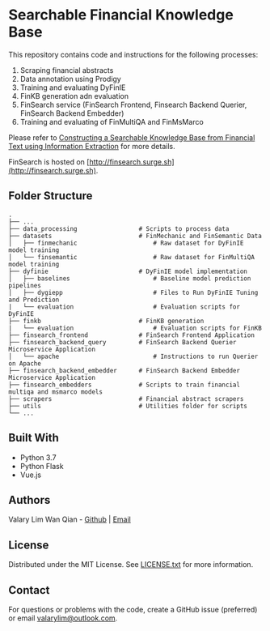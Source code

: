 # Searchable Financial Knowledge Base
This repository contains code and instructions for the following processes:
1. Scraping financial abstracts
2. Data annotation using Prodigy 
3. Training and evaluating DyFinIE
4. FinKB generation adn evaluation
5. FinSearch service (FinSearch Frontend, Finsearch Backend Querier, FinSearch Backend Embedder)
6. Training and evaluating of FinMultiQA and FinMsMarco

Please refer to [Constructing a Searchable Knowledge Base from Financial Text using Information Extraction](https://github.com/ValaryLim/finsearchIE/blob/main/report.pdf) for more details.

FinSearch is hosted on [http://finsearch.surge.sh](http://finsearch.surge.sh).


## Folder Structure
    .
    ├── ...
    ├── data_processing                 # Scripts to process data           
    ├── datasets                        # FinMechanic and FinSemantic Data    
    │   ├── finmechanic                     # Raw dataset for DyFinIE model training
    │   └── finsemantic                     # Raw dataset for FinMultiQA model training
    ├── dyfinie                         # DyFinIE model implementation
    │   ├── baselines                       # Baseline model prediction pipelines
    │   ├── dygiepp                         # Files to Run DyFinIE Tuning and Prediction
    |   └── evaluation                      # Evaluation scripts for DyFinIE
    ├── finkb                           # FinKB generation
    |   └── evaluation                      # Evaluation scripts for FinKB
    ├── finsearch_frontend              # FinSearch Frontend Application
    ├── finsearch_backend_query         # FinSearch Backend Querier Microservice Application
    │   └── apache                          # Instructions to run Querier on Apache
    ├── finsearch_backend_embedder      # FinSearch Backend Embedder Microservice Application
    ├── finsearch_embedders             # Scripts to train financial multiqa and msmarco models
    ├── scrapers                        # Financial abstract scrapers
    ├── utils                           # Utilities folder for scripts
    └── ...

## Built With
- Python 3.7
- Python Flask
- Vue.js

## Authors
Valary Lim Wan Qian - [Github](https://github.com/ValaryLim) | [Email](mailto:valarylim@outlook.com)


## License
Distributed under the MIT License. See [LICENSE.txt](LICENSE.txt) for more information.

## Contact
For questions or problems with the code, create a GitHub issue (preferred) or email [valarylim@outlook.com](mailto:valarylim@outlook.com).
